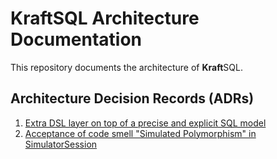 # KraftSQL Architecture Documentation

This repository documents the architecture of **Kraft**SQL.

## Architecture Decision Records (ADRs)
1. [Extra DSL layer on top of a precise and explicit SQL model](adr/MODEL_PLUS_DSL.adr.md)
2. [Acceptance of code smell "Simulated Polymorphism" in SimulatorSession](adr/SIMULATED_POLYMORPHISM_IN_SIMULATOR.adr.md)
